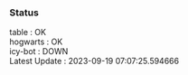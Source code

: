 ### Status


table : OK  
hogwarts : OK  
icy-bot : DOWN  
Latest Update : 2023-09-19 07:07:25.594666
